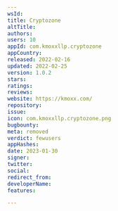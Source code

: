 ```yaml
---
wsId: 
title: Cryptozone
altTitle: 
authors: 
users: 10
appId: com.kmoxxllp.cryptozone
appCountry: 
released: 2022-02-16
updated: 2022-02-25
version: 1.0.2
stars: 
ratings: 
reviews: 
website: https://kmoxx.com/
repository: 
issue: 
icon: com.kmoxxllp.cryptozone.png
bugbounty: 
meta: removed
verdict: fewusers
appHashes: 
date: 2023-01-30
signer: 
twitter: 
social: 
redirect_from: 
developerName: 
features: 

---
```



